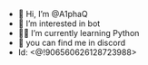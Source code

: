 - 👋 Hi, I’m @A1phaQ
- 🤖 I’m interested in bot
- ✍🏻 I’m currently learning Python
- 🥂 you can find me in discord 
- Id: <@!906560626128723988>


<!---
ZxAlphAq/ZxAlphAq is a ✨ special ✨ repository because its `README.md` (this file) appears on your GitHub profile.
You can click the Preview link to take a look at your changes.
--->
